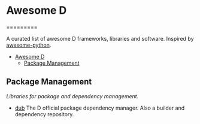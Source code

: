 # Awesome D
=========

  A curated list of awesome D frameworks, libraries and software. Inspired by [awesome-python](https://github.com/vinta/awesome-python).
  
- [Awesome D](#awesome-d)
	-	[Package Management](#package-management)
	


## Package Management

*Libraries for package and dependency management.*

* [dub](http://code.dlang.org/) The D official package dependency manager. Also a builder and dependency repository.


